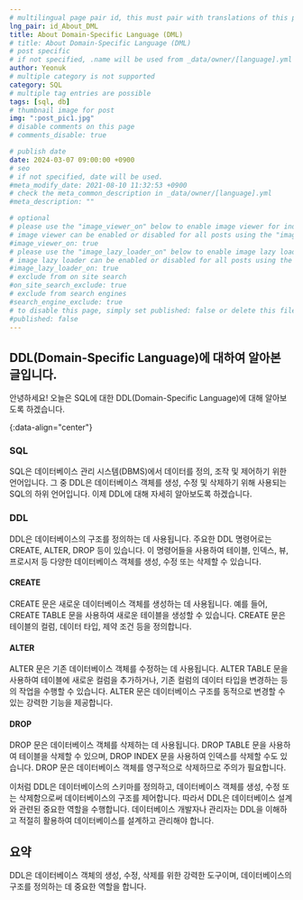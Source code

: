 ```yaml
---
# multilingual page pair id, this must pair with translations of this page. (This name must be unique)
lng_pair: id_About_DML
title: About Domain-Specific Language (DML)
# title: About Domain-Specific Language (DML)
# post specific
# if not specified, .name will be used from _data/owner/[language].yml
author: Yeonuk
# multiple category is not supported
category: SQL
# multiple tag entries are possible
tags: [sql, db]
# thumbnail image for post
img: ":post_pic1.jpg"
# disable comments on this page
# comments_disable: true

# publish date
date: 2024-03-07 09:00:00 +0900
# seo
# if not specified, date will be used.
#meta_modify_date: 2021-08-10 11:32:53 +0900
# check the meta_common_description in _data/owner/[language].yml
#meta_description: ""

# optional
# please use the "image_viewer_on" below to enable image viewer for individual pages or posts (_posts/ or [language]/_posts folders).
# image viewer can be enabled or disabled for all posts using the "image_viewer_posts: true" setting in _data/conf/main.yml.
#image_viewer_on: true
# please use the "image_lazy_loader_on" below to enable image lazy loader for individual pages or posts (_posts/ or [language]/_posts folders).
# image lazy loader can be enabled or disabled for all posts using the "image_lazy_loader_posts: true" setting in _data/conf/main.yml.
#image_lazy_loader_on: true
# exclude from on site search
#on_site_search_exclude: true
# exclude from search engines
#search_engine_exclude: true
# to disable this page, simply set published: false or delete this file
#published: false
---
```


<!-- outline-start -->

## DDL(Domain-Specific Language)에 대하여 알아본 글입니다.

안녕하세요! 오늘은 SQL에 대한 DDL(Domain-Specific Language)에 대해 알아보도록 하겠습니다.

{:data-align="center"}

<!-- outline-end -->

### SQL

SQL은 데이터베이스 관리 시스템(DBMS)에서 데이터를 정의, 조작 및 제어하기 위한 언어입니다. 그 중 DDL은 데이터베이스 객체를 생성, 수정 및 삭제하기 위해 사용되는 SQL의 하위 언어입니다. 이제 DDL에 대해 자세히 알아보도록 하겠습니다.

### DDL

DDL은 데이터베이스의 구조를 정의하는 데 사용됩니다. 주요한 DDL 명령어로는 CREATE, ALTER, DROP 등이 있습니다. 이 명령어들을 사용하여 테이블, 인덱스, 뷰, 프로시저 등 다양한 데이터베이스 객체를 생성, 수정 또는 삭제할 수 있습니다.

#### CREATE

CREATE 문은 새로운 데이터베이스 객체를 생성하는 데 사용됩니다. 예를 들어, CREATE TABLE 문을 사용하여 새로운 테이블을 생성할 수 있습니다. CREATE 문은 테이블의 컬럼, 데이터 타입, 제약 조건 등을 정의합니다.

#### ALTER

ALTER 문은 기존 데이터베이스 객체를 수정하는 데 사용됩니다. ALTER TABLE 문을 사용하여 테이블에 새로운 컬럼을 추가하거나, 기존 컬럼의 데이터 타입을 변경하는 등의 작업을 수행할 수 있습니다. ALTER 문은 데이터베이스 구조를 동적으로 변경할 수 있는 강력한 기능을 제공합니다.

#### DROP

DROP 문은 데이터베이스 객체를 삭제하는 데 사용됩니다. DROP TABLE 문을 사용하여 테이블을 삭제할 수 있으며, DROP INDEX 문을 사용하여 인덱스를 삭제할 수도 있습니다. DROP 문은 데이터베이스 객체를 영구적으로 삭제하므로 주의가 필요합니다.

이처럼 DDL은 데이터베이스의 스키마를 정의하고, 데이터베이스 객체를 생성, 수정 또는 삭제함으로써 데이터베이스의 구조를 제어합니다. 따라서 DDL은 데이터베이스 설계와 관련된 중요한 역할을 수행합니다. 데이터베이스 개발자나 관리자는 DDL을 이해하고 적절히 활용하여 데이터베이스를 설계하고 관리해야 합니다.

## 요약

DDL은 데이터베이스 객체의 생성, 수정, 삭제를 위한 강력한 도구이며, 데이터베이스의 구조를 정의하는 데 중요한 역할을 합니다.
